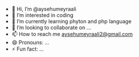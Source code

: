 - 👋 Hi, I’m @aysehumeyraali
- 👀 I’m interested in coding
- 🌱 I’m currently learning phyton and php language
- 💞️ I’m looking to collaborate on ...
- 📫 How to reach me aysehumeyraali2@gmail.com
- 😄 Pronouns: ...
- ⚡ Fun fact: ...

<!---
aysehumeyraali/aysehumeyraali is a ✨ special ✨ repository because its `README.md` (this file) appears on your GitHub profile.
You can click the Preview link to take a look at your changes.
--->
